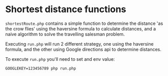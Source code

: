 # Shortest distance functions

`shortestRoute.php` contains a simple function to determine the distance 'as the crow flies' using the haversine formula to calculate distances, and a naive algorithm to solve the travelling salesman problem.

Executing `run.php` will run 2 different strategy, one using the haversine formula, and the other using Google directions api to determine distances.

To execute `run.php` you'll need to set and env value:

`GOOGLEKEY=123456789 php run.php`
